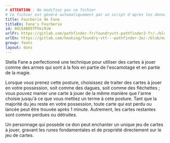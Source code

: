 ```yaml
---
# ATTENTION : Ne modifiez pas ce fichier
# Ce fichier est généré automatiquement par un script d'après les données du module Foundry VTT officiel et de sa traduction
title: Fourberie de Fane
titleEn: Fane's Fourberie
id: 80CEAB05TP5ki9iW
urlFr: https://gitlab.com/pathfinder-fr/foundryvtt-pathfinder2-fr/-/blob/master/data/feats/80CEAB05TP5ki9iW.htm
urlEn: https://gitlab.com/hooking/foundry-vtt---pathfinder-2e/-/blob/master/packs/data/feats.db/fane-s-fourberie.json
group: feats
layout: dons
---
```

Stella Fane a perfectionné une technique pour utiliser des cartes à jouer comme des armes qui sont à la fois en partie de l'escamotage et en partie de la magie.

Lorsque vous prenez cette posture, choisissez de traiter des cartes à jouer en votre possession, soit comme des dagues, soit comme des fléchettes ; vous pouvez manier une carte à jouer de la même manière que l'arme choisie jusqu'à ce que vous mettiez un terme à cete posture. Tant que la majorité du jeu reste en votre possession, toute carte qui est perdu ou lancée peut être trouvée après 1 minute. Autrement, les cartes restantes sont comme perdues ou détruites.

Un personnage qui possède ce don peut enchanter un unique jeu de cartes à jouer, gravant les runes fondamentales et de propriété directement sur le jeu de cartes.


